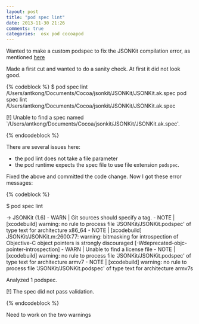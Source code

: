```yaml
---
layout: post
title: "pod spec lint"
date: 2013-11-30 21:26
comments: true
categories:  osx pod cocoapod
---
```


Wanted to make a custom podspec to fix the JSONKit compilation error, as mentioned [here](http://www.ahwkong.com/post/2013/11/28/jsonkit-isa-is-deprecated/)

Made a first cut and wanted to do a sanity check. At first it did not look good.

{% codeblock %}
$ pod spec lint /Users/antkong/Documents/Cocoa/jsonkit/JSONKit/JSONKit.ak.spec
pod spec lint /Users/antkong/Documents/Cocoa/jsonkit/JSONKit/JSONKit.ak.spec

[!] Unable to find a spec named `/Users/antkong/Documents/Cocoa/jsonkit/JSONKit/JSONKit.ak.spec'.

{% endcodeblock %}


There are several issues here: 

* the pod lint does not take a file parameter
* the pod runtime expects the spec file to use file extension `podspec`.


Fixed the above and committed the code change. Now I got these error messages:

{% codeblock %}

$ pod spec lint

 -> JSONKit (1.6)
    - WARN  | Git sources should specify a tag.
    - NOTE  | [xcodebuild]  warning: no rule to process file 'JSONKit/JSONKit.podspec' of type text for architecture x86_64
    - NOTE  | [xcodebuild]  JSONKit/JSONKit.m:2600:77: warning: bitmasking for introspection of Objective-C object pointers is strongly discouraged [-Wdeprecated-objc-pointer-introspection]
    - WARN  | Unable to find a license file
    - NOTE  | [xcodebuild]  warning: no rule to process file 'JSONKit/JSONKit.podspec' of type text for architecture armv7
    - NOTE  | [xcodebuild]  warning: no rule to process file 'JSONKit/JSONKit.podspec' of type text for architecture armv7s

Analyzed 1 podspec.

[!] The spec did not pass validation.

{% endcodeblock %}

Need to work on the two warnings

